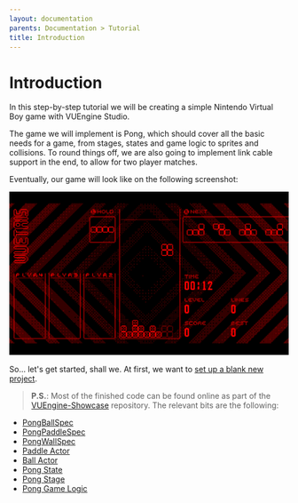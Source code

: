 ```yaml
---
layout: documentation
parents: Documentation > Tutorial
title: Introduction
---
```


# Introduction

In this step-by-step tutorial we will be creating a simple Nintendo Virtual Boy game with VUEngine Studio.

The game we will implement is Pong, which should cover all the basic needs for a game, from stages, states and game logic to sprites and collisions. To round things off, we are also going to implement link cable support in the end, to allow for two player matches.

Eventually, our game will look like on the following screenshot:

<a href="/documentation/images/tutorial/the-game.png" data-toggle="lightbox" data-gallery="gallery"><img src="/documentation/images/tutorial/the-game.png"/></a>

So... let's get started, shall we. At first, we want to [set up a blank new project](/documentation/tutorial/project-setup/).

> **P.S.**: Most of the finished code can be found online as part of the [VUEngine-Showcase](https://github.com/VUEngine/VUEngine-Showcase) repository. The relevant bits are the following:

- [PongBallSpec](https://github.com/VUEngine/VUEngine-Showcase/tree/main/assets/Actor/Sprites/PongBall)
- [PongPaddleSpec](https://github.com/VUEngine/VUEngine-Showcase/tree/main/assets/Actor/Sprites/PongPaddle)
- [PongWallSpec](https://github.com/VUEngine/VUEngine-Showcase/tree/main/assets/Actor/Sprites/PongWall)
- [Paddle Actor](https://github.com/VUEngine/VUEngine-Showcase/tree/main/source/Actors/Actors/Paddle)
- [Ball Actor](https://github.com/VUEngine/VUEngine-Showcase/tree/main/source/Actors/Actors/PongBall)
- [Pong State](https://github.com/VUEngine/VUEngine-Showcase/tree/main/source/States/PongState)
- [Pong Stage](https://github.com/VUEngine/VUEngine-Showcase/blob/main/assets/Stage/PongStageSpec.c)
- [Pong Game Logic](https://github.com/VUEngine/VUEngine-Showcase/tree/main/source/Components/Pong)
